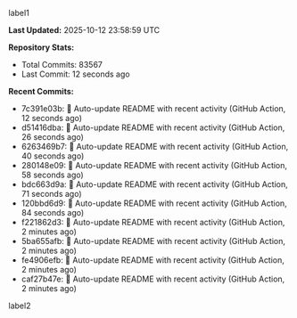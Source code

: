 
label1 
<!-- ACTIVITY_START -->
**Last Updated:** 2025-10-12 23:58:59 UTC

**Repository Stats:**
- Total Commits: 83567
- Last Commit: 12 seconds ago

**Recent Commits:**
- 7c391e03b: 🤖 Auto-update README with recent activity (GitHub Action, 12 seconds ago)
- d51416dba: 🤖 Auto-update README with recent activity (GitHub Action, 26 seconds ago)
- 6263469b7: 🤖 Auto-update README with recent activity (GitHub Action, 40 seconds ago)
- 280148e09: 🤖 Auto-update README with recent activity (GitHub Action, 58 seconds ago)
- bdc663d9a: 🤖 Auto-update README with recent activity (GitHub Action, 71 seconds ago)
- 120bbd6d9: 🤖 Auto-update README with recent activity (GitHub Action, 84 seconds ago)
- f221862d3: 🤖 Auto-update README with recent activity (GitHub Action, 2 minutes ago)
- 5ba655afb: 🤖 Auto-update README with recent activity (GitHub Action, 2 minutes ago)
- fe4906efb: 🤖 Auto-update README with recent activity (GitHub Action, 2 minutes ago)
- caf27b47e: 🤖 Auto-update README with recent activity (GitHub Action, 2 minutes ago)
<!-- ACTIVITY_END -->

label2
